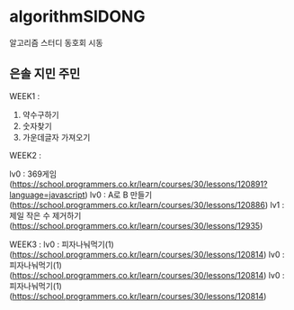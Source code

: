# algorithmSIDONG
알고리즘 스터디 동호회 시동

## 은솔 지민 주민
WEEK1 :
  1. 약수구하기
  2. 숫자찾기
  3. 가운데글자 가져오기
  
WEEK2 :

lv0 : 369게임(https://school.programmers.co.kr/learn/courses/30/lessons/120891?language=javascript)
lv0 : A로 B 만들기 (https://school.programmers.co.kr/learn/courses/30/lessons/120886)
lv1 : 제일 작은 수 제거하기 (https://school.programmers.co.kr/learn/courses/30/lessons/12935)

WEEK3 :
lv0 : 피자나눠먹기(1) (https://school.programmers.co.kr/learn/courses/30/lessons/120814)
lv0 : 피자나눠먹기(1) (https://school.programmers.co.kr/learn/courses/30/lessons/120814)
lv0 : 피자나눠먹기(1) (https://school.programmers.co.kr/learn/courses/30/lessons/120814)
